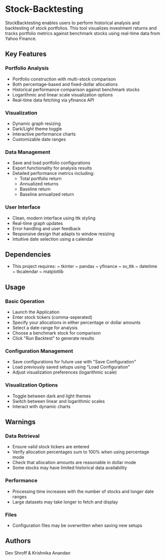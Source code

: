 # Stock-Backtesting
StockBacktesting enables users to perform historical analysis and backtesting of stock portfolios. This tool visualizes investment returns and tracks portfolio metrics against benchmark stocks using real-time data from Yahoo Finance.
## Key Features 
### Portfolio Analysis 
- Portfolio construction with multi-stock comparison 
- Both percentage-based and fixed-dollar allocations 
- Historical performance comparison against benchmark stocks 
- Logarithmic and linear scale visualization options 
- Real-time data fetching via yfinance API 
### Visualization 
- Dynamic graph resizing 
- Dark/Light theme toggle 
- Interactive performance charts 
- Customizable date ranges 
### Data Management 
- Save and load portfolio configurations 
- Export functionality for analysis results 
- Detailed performance metrics including: 
    - Total portfolio return 
    - Annualized returns 
    - Baseline return 
    - Baseline annualized return 
### User Interface 
- Clean, modern interface using ttk styling 
- Real-time graph updates 
- Error handling and user feedback 
- Responsive design that adapts to window resizing 
- Intuitive date selection using a calendar

 ## Dependencies
 - This project requires: 
 ~ tkinter 
 ~ pandas 
 ~ yfinance 
 ~ sv_ttk 
 ~ datetime 
 ~ tkcalendar 
 ~ matplotlib 

 ## Usage 
 ### Basic Operation 
 - Launch the Application 
 - Enter stock tickers (comma-seperated) 
 - Specify your allocations in either percentage or dollar amounts 
 - Select a date-range for analysis 
 - Choose a benchmark stock for comparison 
 - Click "Run Backtest" to generate results 
 ### Configuration Management 
 - Save configurations for future use with "Save Configuration" 
 - Load previously saved setups using "Load Configuration" 
 - Adjust visualization preferences (logarithmic scale) 
 ### Visualization Options 
 - Toggle between dark and light themes 
 - Switch between linear and logarithmic scales 
 - Interact with dynamic charts 

 ## Warnings 
 ### Data Retrieval 
 - Ensure valid stock tickers are entered 
 - Verify allocation percentages sum to 100% when using percentage mode 
 - Check that allocation amounts are reasonable in dollar mode 
 - Some stocks may have limited historical data availability 
 ### Performance 
 - Processing time increases with the number of stocks and longer date ranges 
 - Large datasets may take longer to fetch and display 
 ### Files 
 - Configuration files may be overwritten when saving new setups 
 
 ## Authors 
 Dev Shroff & Krishnika Anandan